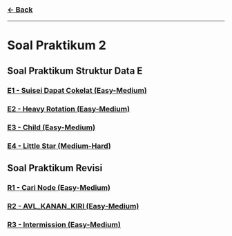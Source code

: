 ### [← Back](../README.md)
<hr />

# Soal Praktikum 2
## Soal Praktikum Struktur Data E
### [E1 - Suisei Dapat Cokelat (Easy-Medium)](soal/prob-E1/README.md)
### [E2 - Heavy Rotation (Easy-Medium)](soal/prob-E2/README.md)
### [E3 - Child (Easy-Medium)](soal/prob-E3/README.md)
### [E4 - Little Star (Medium-Hard)](soal/prob-E4/README.md)
## Soal Praktikum Revisi
### [R1 - Cari Node (Easy-Medium)](soal/prob-R1/README.md)
### [R2 - AVL_KANAN_KIRI (Easy-Medium)](soal/prob-R2/README.md)
### [R3 - Intermission (Easy-Medium)](soal/prob-R3/README.md)
